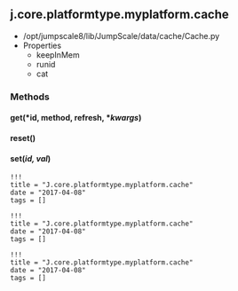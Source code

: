 <!-- toc -->
## j.core.platformtype.myplatform.cache

- /opt/jumpscale8/lib/JumpScale/data/cache/Cache.py
- Properties
    - keepInMem
    - runid
    - cat

### Methods

#### get(*id, method, refresh, **kwargs*) 

#### reset() 

#### set(*id, val*) 


```
!!!
title = "J.core.platformtype.myplatform.cache"
date = "2017-04-08"
tags = []
```

```
!!!
title = "J.core.platformtype.myplatform.cache"
date = "2017-04-08"
tags = []
```

```
!!!
title = "J.core.platformtype.myplatform.cache"
date = "2017-04-08"
tags = []
```
